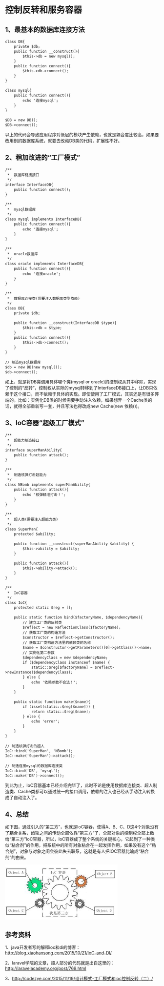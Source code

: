 # 控制反转和服务容器

## 1、最基本的数据库连接方法


```
class DB{
    private $db;
    public function __construct(){
        $this->db = new mysql();
    }
    public function connect(){
        $this->db->connect();
    }
}

class mysql{
    public function connect(){
        echo '连接mysql';
    }
}

$DB = new DB();
$DB->connect();

```

以上的代码会导致应用程序对低层的模块产生依赖，也就是耦合度比较高，如果要改用别的数据库系统，就要去改动DB类的代码，扩展性不好。

## 2、稍加改进的“工厂模式”
```
/**
 *  数据库链接接口
 */
interface InterfaceDB{
    public function connect();
}

/**
 *  mysql数据库
 */
class mysql implements InterfaceDB{
    public function connect(){
        echo '连接mysql';
    }
}

/**
 *  oracle数据库
 */
class oracle implements InterfaceDB{
    public function connect(){
        echo '连接oracle';
    }
}

/**
 *  数据库连接类(需要注入数据库类型依赖)
 */
class DB{
    private $db;
    
    public function __construct(InterfaceDB $type){
        $this->db = $type;
    }
    public function connect(){
        $this->db->connect();
    }
}

// 制造mysql数据库
$db = new DB(new mysql());
$db->connect();
```

如上，就是将DB类调用具体哪个类(mysql or oracle)的控制权从其中移除，实现了控制的“反转”，控制权从实际的mysql转移到了InterfaceDB接口上，让DB只依赖于这个接口，而不依赖于具体的实现。即使使用了工厂模式，其实还是有很多弊端的。比如：实例化DB类的时候需要手动注入依赖，如果想弄一个Cache类的话，就得全部重新写一套，并且写法也得改成new Cache(new 依赖())。


## 3、IoC容器“超级工厂模式”

```
/**
 *  超能力制造接口
 */
interface superManAbility{
    public function attack();
}

/**
 *  制造核弹打击超能力
 */
class NBomb implements superManAbility{
	public function attack(){
		echo '核弹精准打击！';
	}
}

/**
 *  超人类(需要注入超能力类)
 */
class SuperMan{
	protected $ability;
	
	public function __construct(superManAbility $ability) {
		$this->ability = $ability;
	}
	
	public function attack(){
		$this->ability->attack();
	}
}

/**
 *  IoC容器
 */
class IoC{
	protected static $reg = [];

	public static function bind($factoryName, $dependencyName){
		// 建立工厂类的反射类
		$reflect = new ReflectionClass($factoryName);
		// 获取工厂类的构造方法
		$constructor = $reflect->getConstructor();
		// 获取工厂类构造方法里的依赖类的名称
		$name = $constructor->getParameters()[0]->getClass()->name;
		// 实例化第二参数
		$dependencyClass = new $dependencyName;
		if ($dependencyClass instanceof $name) {
			static::$reg[$factoryName] = $reflect->newInstance($dependencyClass);
		} else {
			echo '依赖参数不合法！';
		}
	}
	
	public static function make($name){
		if (isset(static::$reg[$name])) {
			return static::$reg[$name];
		} else {
			echo 'error';
		}
	}
}

// 制造核弹打击的超人
IoC::bind('SuperMan', 'NBomb');
IoC::make('SuperMan')->attack();

// 制造连接mysql的数据库连接类
IoC::bind('DB', 'mysql');
IoC::make('DB')->connect();
```
到此为止，IoC容器基本已经介绍完毕了，此时不论是使用数据库连接类、超人制造类、Cache类都可以通过统一的接口调用，依赖的注入也已经从手动注入转换成了自动注入了。


## 4、总结

如下图，通过引入的“第三方”，也就是IoC容器，使得A、B、C、D这4个对象没有了耦合关系，齿轮之间的传动全部依靠“第三方”了，全部对象的控制权全部上缴给“第三方”IoC容器，所以，IoC容器成了整个系统的关键核心，它起到了一种类似“粘合剂”的作用，把系统中的所有对象粘合在一起发挥作用，如果没有这个“粘合剂”，对象与对象之间会彼此失去联系，这就是有人把IOC容器比喻成“粘合剂”的由来。

![](./2.jpg)

## 参考资料
1、java开发者写的解释ioc和di的博客：http://blog.xiaohansong.com/2015/10/21/IoC-and-DI/

2、laravel学院的文章，超人部分的代码就是出自这里的：http://laravelacademy.org/post/769.html

3、http://codezye.com/2015/11/19/设计模式-工厂模式和ioc控制反转（二）/

